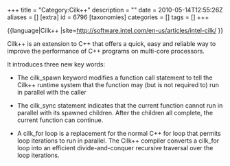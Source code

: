 +++
title = "Category:Cilk++"
description = ""
date = 2010-05-14T12:55:26Z
aliases = []
[extra]
id = 6796
[taxonomies]
categories = []
tags = []
+++

{{language|Cilk++
|site=http://software.intel.com/en-us/articles/intel-cilk/
}}

Cilk++ is an extension to C++ that offers a quick, easy and reliable way to improve the performance of C++ programs on multi-core processors. 

It introduces three new key words:

* The cilk_spawn keyword modifies a function call statement to tell the Cilk++ runtime system that the function may (but is not required to) run in parallel with the caller

* The cilk_sync statement indicates that the current function cannot run in parallel with its spawned children. After the children all complete, the current function can continue.

* A cilk_for loop is a replacement for the normal C++ for loop that permits loop iterations to run in parallel. The Cilk++ compiler converts a cilk_for loop into an efficient divide-and-conquer recursive traversal over the loop iterations.
